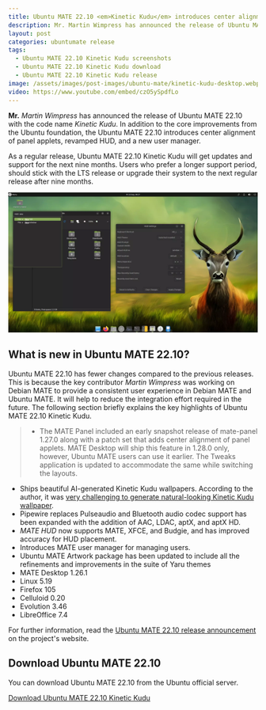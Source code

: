 ```yaml
---
title: Ubuntu MATE 22.10 <em>Kinetic Kudu</em> introduces center alignment of panel applets
description: Mr. Martin Wimpress has announced the release of Ubuntu MATE 22.10 Kinetic Kudu that features center alignment of panel applets, improved HUD, and new user manager.
layout: post
categories: ubuntumate release
tags: 
  - Ubuntu MATE 22.10 Kinetic Kudu screenshots
  - Ubuntu MATE 22.10 Kinetic Kudu download
  - Ubuntu MATE 22.10 Kinetic Kudu release
image: /assets/images/post-images/ubuntu-mate/kinetic-kudu-desktop.webp
video: https://www.youtube.com/embed/czO5ySpdfLo
---
```


**Mr.** *Martin Wimpress* has announced the release of Ubuntu MATE 22.10 with the code name *Kinetic Kudu*. In addition to the core improvements from the Ubuntu foundation, the Ubuntu MATE 22.10 introduces center alignment of panel applets, revamped HUD, and a new user manager.

As a regular release, Ubuntu MATE 22.10 Kinetic Kudu will get updates and support for the next nine months. Users who prefer a longer support period, should stick with the LTS release or upgrade their system to the next regular release after nine months.

![Ubuntu MATE 22.10 Kinetic Kudu featured image](/assets/images/post-images/ubuntu-mate/kinetic-kudu-desktop.webp)

## What is new in Ubuntu MATE 22.10?

Ubuntu MATE 22.10 has fewer changes compared to the previous releases. This is because the key contributor *Martin Wimpress* was working on Debian MATE to provide a consistent user experience in Debian MATE and Ubuntu MATE. It will help to reduce the integration effort required in the future. The following section briefly explains the key highlights of Ubuntu MATE 22.10 Kinetic Kudu.

> - The MATE Panel included an early snapshot release of mate-panel 1.27.0 along with a patch set that adds center alignment of panel applets. MATE Desktop will ship this feature in 1.28.0 only, however, Ubuntu MATE users can use it earlier. The Tweaks application is updated to accommodate the same while switching the layouts.
- Ships beautiful AI-generated Kinetic Kudu wallpapers. According to the author, it was [very challenging to generate natural-looking Kinetic Kudu wallpaper](https://twitter.com/simonjbutcher/status/1572574722612920322).
- Pipewire replaces Pulseaudio and Bluetooth audio codec support has been expanded with the addition of AAC, LDAC, aptX, and aptX HD.
- *MATE HUD* now supports MATE, XFCE, and Budgie, and has improved accuracy for HUD placement.
- Introduces MATE user manager for managing users.
- Ubuntu MATE Artwork package has been updated to include all the refinements and improvements in the suite of Yaru themes
- MATE Desktop 1.26.1
- Linux 5.19
- Firefox 105
- Celluloid 0.20
- Evolution 3.46
- LibreOffice 7.4 

For further information, read the [Ubuntu MATE 22.10 release announcement](https://ubuntu-mate.org/blog/ubuntu-mate-kinetic-kudu-release-notes/) on the project's website.

## Download Ubuntu MATE 22.10
You can download Ubuntu MATE 22.10 from the Ubuntu official server.

<a href="https://cdimage.ubuntu.com/ubuntu-mate/releases/22.10/release/" class="download">Download Ubuntu MATE 22.10 Kinetic Kudu</a>

